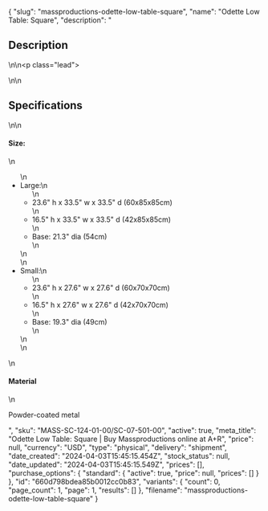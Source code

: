 {
  "slug": "massproductions-odette-low-table-square",
  "name": "Odette Low Table: Square",
  "description": "<h2>Description</h2>\n<!-- split -->\n<p class=\"lead\"> </p>\n<!-- split -->\n<h2>Specifications</h2>\n<!-- split -->\n<h4>Size:</h4>\n<ul>\n<li>Large:\n<ul>\n<li>23.6\" h x 33.5\" w x 33.5\" d (60x85x85cm)</li>\n<li>16.5\" h x 33.5\" w x 33.5\" d (42x85x85cm)</li>\n<li>Base: 21.3\" dia (54cm)</li>\n</ul>\n</li>\n<li>Small:\n<ul>\n<li>23.6\" h x 27.6\" w x 27.6\" d (60x70x70cm)</li>\n<li>16.5\" h x 27.6\" w x 27.6\" d (42x70x70cm)</li>\n<li>Base: 19.3\" dia (49cm)</li>\n</ul>\n</li>\n</ul>\n<h4>Material</h4>\n<p>Powder-coated metal</p>",
  "sku": "MASS-SC-124-01-00/SC-07-501-00",
  "active": true,
  "meta_title": "Odette Low Table: Square | Buy Massproductions online at A+R",
  "price": null,
  "currency": "USD",
  "type": "physical",
  "delivery": "shipment",
  "date_created": "2024-04-03T15:45:15.454Z",
  "stock_status": null,
  "date_updated": "2024-04-03T15:45:15.549Z",
  "prices": [],
  "purchase_options": {
    "standard": {
      "active": true,
      "price": null,
      "prices": []
    }
  },
  "id": "660d798bdea85b0012cc0b83",
  "variants": {
    "count": 0,
    "page_count": 1,
    "page": 1,
    "results": []
  },
  "filename": "massproductions-odette-low-table-square"
}